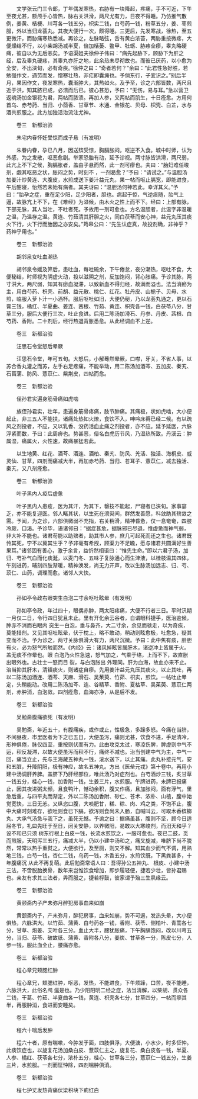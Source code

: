 <!-- { "loadSidebar": true } -->
　　文学张云门三令郎，丁年偶发寒热，右胁有一块降起，疼痛，手不可近，下午至夜尤甚，额颅手心皆热，脉右关洪滑，两尺尤有力，日夜不得睡。乃仿推气散例，姜黄、桔梗、川芎各一钱五分，枳实二钱，白芍药一钱，粉草五分，姜、枣煎服，外以当归龙荟丸。其夜大便行一次，颇得睡。三更后，先发寒战，徐热，至五更微汗，而胁痛寒热悉减。再诊之，左脉略弦，舌有黄白浓苔，两胁重按微疼，大便燥结不行，以小柴胡汤减半夏，倍加栝蒌、鳖甲、牡蛎、胁疼全瘳，睾丸略硬痛，彼自以为无后恙矣。予语渠姐夫徐仲子伟曰：“病先起胁下，顾胁下为肝之经，后及睾丸硬疼，其睾丸亦肝之地，此余热未尽彻故也。而彼已厌药，以小愈为全安，不出浃旬，必有奇疾。”徐仲之曰：“奇者若何？”余曰：“此君性急好胜，若勉强作文，遇劳而发，憎寒壮热，非疟即囊痈也。予倘东行，子宜识之。”别后半月，果因作文，夜发寒热，囊渐肿大，其热如火。及予至，诊之六部皆数，两尺且近于洪，知其脓已成，必溃而后已。彼心甚恐，予曰：“无伤，易与耳。”急以营卫返魂汤加金银花为君，两帖而脓溃。再加人参，又两帖而肌生，十日痊愈。方用何首乌、赤芍药、当归、小茴香、甘草节、木通、金银花、贝母、枳壳、白芷，水与酒共煎服之。此方加独活治流注尤神。

　　卷三　新都治验

　　朱宅内眷怀妊受惊而成子悬（有发明）

　　朱眷内眷，孕已八月，因送殡受惊，胸膈胀闷，呕逆不入食。城中时师，认为外感，为之发散，呕恶愈剧。举家恐胎有动，延予诊视。两寸脉皆洪滑，两尺弱，此亢上不下之候，胸膈胀者，盖由子悬而然，此一剂可瘳也。夫曰：“胎妇难任峻剂，觑其呕恶之状，胀闷之势，时刻不 ，一剂曷愈？”予曰：“请试之。”与温胆汤加姜汁炒黄连、大腹皮，水煎成送下姜汁益元丸，果一帖而呕止膈宽，即能进食，午后酣寝，怡然若未始有病者。其夫讶曰：“温胆汤何神若此，幸详其义。”予曰：“胎孕之症，重在足少阳，足少阳者，胆也。病起于惊，气逆痰随，胎气上逼，故脉亢上不下，在《难经》为溢候，由木火之性上而不下。经曰：上部有脉，下部无脉，其人当吐，不吐者死。予故用一剂可愈也。方名温胆者，此温字非温暖之温，乃温存之温。黄连、竹茹清其肝胆之火，同白茯苓而安心神，益元丸压其痰火下行，火下行而胎因之亦安矣。”筠皋公曰：“先生认症真，故投剂确，非神乎？药神乎用也。”

　　卷三　新都治验

　　胡邻泉女吐血潮热

　　胡邻泉令媛及笄后，患吐血，每吐碗余，下午倦怠，夜分潮热，呕吐不食，大便秘结，时师视为阴虚火动，投以滋阴之剂，反加饱闷，背心胀痛。予诊其脉，两寸洪大，两尺弱，知其有瘀血凝滞，以致新血不得归经，故满而溢也。法当消瘀为主，用白芍药、枳壳、前胡、益元散、桃仁、红花、牡丹皮、山栀子、贝母、水煎，临服入萝卜汁一小酒杯。服后呕吐如旧，大便仍秘，乃以龙荟丸通之，更以石膏三钱，橘红、半夏曲、姜连、茜根、竹茹、黄连、枳壳各一钱，白茯苓八分，甘草三分，服后大便行三次，吐止食进。后用二陈汤加滑石、丹参、丹皮、茜根、白芍药、香附。二十剂后，经行热退背胀悉愈。从此经调血不上逆。

　　卷三　新都治验

　　汪思石令堂怒后晕厥

　　汪思石令堂，年可五旬。大怒后，小解蓦然晕厥，口噤，牙关，不省人事，以苏合香丸灌之而苏，左手右足疼痛，不能举动，用二陈汤加酒芩、五加皮、秦艽、石菖蒲、防风、薏苡仁、紫荆皮，四帖而愈。

　　卷三　新都治验

　　侄孙君实遍身筋骨痛如虎啮

　　族侄孙君实，壮年，患遍身筋骨疼痛，肢节肿痛。其痛极，状如虎啮，大小便起止，非三五人不能扶，诸痛处热如火燎，食饮不入，呻吟床褥已经二候。有以疏风之剂投者，不应，又以乳香、没药活血止痛之剂投者，亦不应。延予延医，六脉浮紧而数，予曰：此周痹也。势甚恶，俗名白虎历节风，乃湿热所致。丹溪云：肿属湿，痛属火，火性速，故痛暴猛若此。

　　以生地黄、红花、酒芩、酒连、酒柏、秦艽、防风、羌活、独活、海桐皮、威灵仙、甘草，四剂而痛减大半，再加赤芍药、当归、苍耳子、薏苡仁，减去独活、秦艽，又八剂痊愈。

　　卷三　新都治验

　　叶子黑内人疫后虚惫

　　叶子黑内人患疫，医为其汗，为其下，罄技不能起，尸寝者已浃旬。家事窭乏，亦不能复迎医。邻人睹其状，以生死在须臾间，群然发善愿，科敛助其殡敛之需。予闻，为之诊，六部俱微弱不充指，右关稍滑，精神昏惫，仅一息奄奄，四肢冷厥，口渴。予诊毕，语诸邻曰：“据症甚危，据脉邪已尽退，惟虚惫而神气弱，非大补不能也。诸君苟能以助殡者，助其市人参，庶几可起死而还之生也。诸君既怜其死，宁不以冀其生乎？予非毫有希觊，顾渠力不足瞻，愿与诸君共圆满好生善果耳。”诸邻固有善心，激于余言，益忻然相语曰：“惟先生命。”即以六君子汤，加归、芍补气血而化痰涎，以麦门冬、五味子复脉通心而生津液，以桂枝温其四体，午刻进药，晡刻四肢渐暖，精神涣发，尚无力开声，改以生脉汤加远志、归、芍、苡仁、山药，调理而愈。诸邻人大快。

　　卷三　新都治验

　　孙如亭令政右眼突生白泡二寸余呕吐眩晕（有发明）

　　孙如亭令政，年过四十，眼偶赤肿，两太阳疼痛，大便不行者三日。平时汛期一月仅二日，令行四日犹且未止。里有开化余云谷者，自谓眼科捷手，医治逾候，肿赤不消而右眼内 突生一白泡，垂与鼻齐，大二寸余，余见而骇走，以为奇疾，莫能措剂。又见其呕吐眩晕，伏于枕上，略不敢动，稍动则眩愈极，吐愈急，疑其变而不治。予为诊之，两寸关脉俱滑大有力，两尺沉微。予曰：此中焦有痰，肝胆有火，必为怒气所触而然。《内经》云：诸风掉眩皆属肝木，诸逆冲上皆属于火。盖无痰不作晕也。眼 白泡乃火性急速，怒气加之，气乘于络，上而不下，故直胀出眼外也。古壮士一怒而目 裂，与白泡胀出 外理同。肝为血海，故血亦来不止。治当抑其肝木，清镇痰火，则诸症自瘳。先用姜汁益元丸压其痰火，以止其吐，再以二陈汤加酒连、酒芩、天麻、滑石、吴茱萸、竹茹、枳实，煎饮。一帖吐止晕定，头稍能动。改用二陈汤加芩、连、谷精草、香附、夏枯草、吴茱萸、薏苡仁两剂，赤肿消，白泡敛。四剂痊愈，血海亦净，从是后不发。

　　卷三　新都治验

　　吴勉斋腹痛欲死（有发明）

　　吴勉斋，年近五十，有腹痛疾，或作或止，性极急，多躁多怒。今痛在当脐，不间昼夜，市里医者为下之已五日，大便虽泻，痛则尤甚，饮食不进，手足清冷，形神俱倦，脉仅四至，重按则伏而有力。此由攻克太过，寒凉伤脾，脾虚则中气不运，积反凝滞，以故大便虽泻而积不行，痛终不减也。治当创建中气为主，中气一回，痛当立止，先与王海藏五神丸一钱，滚水送下，以止其痛。此丸补接元气，安和五脏，升降阴阳，极有神应，故名五神丸。方出《医垒元戎》第十卷中。再用小建中汤调肝养脾。盖脐下乃肝经部位，唯此汤乃对症剂也。白芍酒炒三钱，炙甘草一钱五分，桂心一钱，加香附一钱，生姜三片，水煎服。午牌进药，未牌已报痛止，因其夜进粥太频，且食鸭汁，憾动余积，腹又作痛，且加胀闷，面有浮气，里急后重，与四平丸而渐定，外以二陈汤加香附、砂仁、苍术、浓朴、山楂，腹中始觉宽快，三日无恙。又纵恣口腹，大啖肥甘，糕、粽、肉、鸡之类，不饱不止，腹中大痛时刻难存，欲吐则食已下膈，欲泻则食尚未入肠，自喊叫云，可取木香槟榔丸、大承气汤急与我下之，虽死无憾。予谕之曰：据痛虽甚，腹则不坚，顾今日适届冬节，礼曰先旺于至日，闭关安静，以养微阳，曷敢以大寒峻剂，而汨天和乎？设不和已只须 树东行根上白皮一钱，长流水煎饮之，一服可愈也。夜已二鼓，觅而煎服，天明泻三五行，痛减大半，仍以小建中汤和之，痛又旋减，唯脐下尚不脱然，常常以热手重熨之，大便欲行，及至厕，则又不解。知其血少而气不调，用熟地三钱，白芍一钱，杏仁二钱，乌药一钱，木香五分，水煎饮既，下黑粪甚多，十年腹痛沉 从此不再复萌。此后勉斋常语人曰：吾得孙公五神丸、 根皮、小建中汤三法，不啻脱胎换骨，数年来岂惟饮食增加，即步履轻便，捷若少壮，皆孙君赐也。亲友有求其三法者，畀而服之，捷若桴鼓，彼家谓予殆三生夙缘云。

　　卷三　新都治验

　　黄颐斋内子产未弥月醉犯房事血来如崩

　　黄颐斋内子，产未弥月，醉犯房事，血来如崩，势不可遏，发热头晕，大小便俱热，六脉洪大。以竹茹、蒲黄、白芍药各一钱，香附、茯苓、侧柏叶、青蒿各七分，甘草、炮姜、艾叶各三分。血止大半，腰犹胀痛，下午胸膈饱闷，改以川芎五分，当归、茯苓、破故纸、蒲黄、香附各八分，姜炭、甘草各一分，陈皮七分，人参一钱，服此血全止，腰痛亦愈。

　　卷三　新都治验

　　程心章兄颊腮红肿

　　程心章兄，颊腮红肿，呕恶，发热，不能进食，下午烦躁，口苦，夜不能睡，六脉洪大，此俗名鸬 瘟是也。乃少阳阳明二经之症，法当清解，以柴胡、贯众各二钱，干葛、竹茹、半夏曲各一钱，黄连、枳壳各七分，甘草四分，一帖而瘳其半，再服肿消，食进而安睡矣。

　　卷三　新都治验

　　程六十喘后发肿

　　程六十者，原有喘嗽，今肿发于面，四肢俱浮，大便溏，小水少，时多怔忡。此痰饮症也，以旋复花汤加桑白皮、薏苡仁主之，旋复花、桑白皮各一钱，半夏、人参、橘红、茯苓各七分，浓朴五分，桂心、甘草各三分，薏苡仁一钱五分，生姜三片，水煎服。一剂而怔忡除，四剂喘肿俱消。

　　卷三　新都治验

　　程七护丈发热背痛伏梁积块下痢红白

